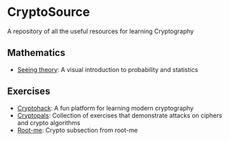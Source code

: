 # CryptoSource
A repository of all the useful resources for learning Cryptography

## Mathematics
* [Seeing theory](https://seeing-theory.brown.edu/index.html): A visual introduction to probability and statistics
## Exercises
* [Cryptohack](https://cryptohack.org): A fun platform for learning modern cryptography
* [Cryptopals](https://cryptopals.com): Collection of exercises that demonstrate attacks on ciphers and crypto algorithms
* [Root-me](https://www.root-me.org/en/Challenges/Cryptanalysis/): Crypto subsection from root-me

